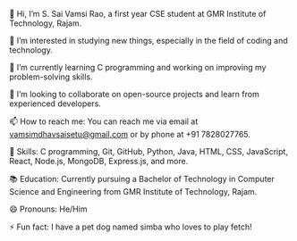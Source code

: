 👋 Hi, I’m S. Sai Vamsi Rao, a first year CSE student at GMR Institute of Technology, Rajam.

👀 I’m interested in studying new things, especially in the field of coding and technology.

🌱 I’m currently learning C programming and working on improving my problem-solving skills.

💞️ I’m looking to collaborate on open-source projects and learn from experienced developers.

📫 How to reach me: You can reach me via email at vamsimdhavsaisetu@gmail.com or by phone at +91 7828027765.

🔧 Skills: C programming, Git, GitHub, Python, Java, HTML, CSS, JavaScript, React, Node.js, MongoDB, Express.js, and more.

📚 Education: Currently pursuing a Bachelor of Technology in Computer Science and Engineering from GMR Institute of Technology, Rajam.

😄 Pronouns: He/Him

⚡ Fun fact: I have a pet dog named simba who loves to play fetch!
